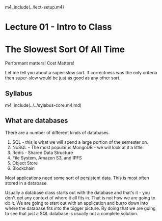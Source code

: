 
m4_include(../lect-setup.m4)

# Lecture 01 - Intro to Class

# The Slowest Sort Of All Time

Performant matters!  Cost Matters!

Let me tell you about a super-slow sort.
If correctness was the only criteria then super-slow would be just as
good as any other sort.

## Syllabus

m4_include(../../sylabus-core.m4.md)

## What are databases

There are a number of different kinds of databases.

1. SQL - this is what we will spend a large portion of the semester on.
2. NoSQL - The most popular is MongoDB - we will look at it a little.
3. Redis - Shared Data Structure
4. File System, Amazon S3, and IPFS
5. Object Store
6. Blockchain

Most applications need some sort of persistent data.  This is most often
stored in a database.

Usually a database class starts out with the database and that's it - you
don't get any context of where it all fits in.   That is not how we are going
to do it.   We are going to start out with an application and burro down into
where the database fits into the bigger picture.  By doing that we are 
going to see that just a SQL database is usually not a complete solution.


